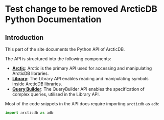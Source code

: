 Test change to be removed
ArcticDB Python Documentation
=============================

Introduction
------------

This part of the site documents the Python API of ArcticDB.

The API is structured into the following components:

* [**Arctic**](arctic.md): Arctic is the primary API used for accessing and manipulating ArcticDB libraries.
* [**Library**](library.md): The Library API enables reading and manipulating symbols inside ArcticDB libraries.
* [**Query Builder**](query_builder.md): The QueryBuilder API enables the specification of complex queries, utilised in the Library API.

Most of the code snippets in the API docs require importing `arcticdb` as `adb`:

```python
import arcticdb as adb
```